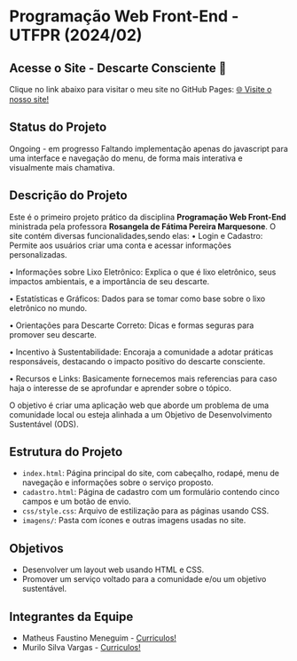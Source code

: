 # Programação Web Front-End - UTFPR (2024/02)

## Acesse o Site - Descarte Consciente 🚀

Clique no link abaixo para visitar o meu site no GitHub Pages:
[🌐 Visite o nosso site!](https://matheusmeneguim.github.io/programacao-web-front-end-2024/)

## Status do Projeto
Ongoing - em progresso
Faltando implementação apenas do javascript para uma interface e navegação do menu, de forma mais interativa e visualmente mais chamativa.

## Descrição do Projeto
Este é o primeiro projeto prático da disciplina **Programação Web Front-End** ministrada pela professora **Rosangela de Fátima Pereira Marquesone**. O site contém diversas funcionalidades,sendo elas:
  • Login e Cadastro: Permite aos usuários criar uma conta e acessar informações personalizadas.
  
  • Informações sobre Lixo Eletrônico: Explica o que é lixo eletrônico, seus impactos ambientais, e a importância de seu descarte.
  
  • Estatísticas e Gráficos: Dados para se tomar como base sobre o lixo eletrônico no mundo.
  
  • Orientações para Descarte Correto: Dicas e formas seguras para promover seu descarte.
  
  • Incentivo à Sustentabilidade: Encoraja a comunidade a adotar práticas responsáveis, destacando o impacto positivo do descarte consciente.
  
  • Recursos e Links: Basicamente fornecemos mais referencias para caso haja o interesse de se aprofundar e aprender sobre o tópico.

  
O objetivo é criar uma aplicação web que aborde um problema de uma comunidade local ou esteja alinhada a um Objetivo de Desenvolvimento Sustentável (ODS).

## Estrutura do Projeto
- `index.html`: Página principal do site, com cabeçalho, rodapé, menu de navegação e informações sobre o serviço proposto.
- `cadastro.html`: Página de cadastro com um formulário contendo cinco campos e um botão de envio.
- `css/style.css`: Arquivo de estilização para as páginas usando CSS.
- `imagens/`: Pasta com ícones e outras imagens usadas no site.

## Objetivos
- Desenvolver um layout web usando HTML e CSS.
- Promover um serviço voltado para a comunidade e/ou um objetivo sustentável.

## Integrantes da Equipe
- Matheus Faustino Meneguim - [Curriculos!](https://drive.google.com/drive/folders/1PKoJaHZH3ylIB8HT6VjdvgiyUp8weRv2?usp=drive_link)
- Murilo Silva Vargas - [Curriculos!](https://drive.google.com/drive/folders/1PKoJaHZH3ylIB8HT6VjdvgiyUp8weRv2?usp=drive_link)

